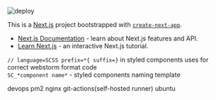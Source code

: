 ![deploy](https://github.com/0ashen/Aboutme/workflows/deploy/badge.svg)

This is a [Next.js](https://nextjs.org/) project bootstrapped with [`create-next-app`](https://github.com/vercel/next.js/tree/canary/packages/create-next-app).
- [Next.js Documentation](https://nextjs.org/docs) - learn about Next.js features and API.
- [Learn Next.js](https://nextjs.org/learn) - an interactive Next.js tutorial.

```// language=SCSS prefix=*{ suffix=}``` in styled components uses for correct webstorm format code <br/>
```SC_*component name*``` - styled components naming template

devops
pm2 nginx git-actions(self-hosted runner) ubuntu

